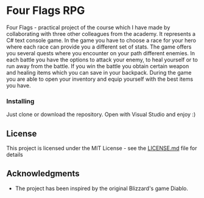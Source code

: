 # Four Flags RPG

Four Flags - practical project of the course which I have made by collaborating with three other colleagues from the academy. It represents a C# text console game. In the game you have to choose a race for your hero where each race can provide you a different set of stats. The game offers you several quests where you encounter on your path different enemies. In each battle you have the options to attack your enemy, to heal yourself or to run away from the battle. If you win the battle you obtain certain weapon and healing items which you can save in your backpack. During the game you are able to open your inventory and equip yourself with the best items you have.

### Installing

Just clone or download the repository. Open with Visual Studio and enjoy :)

## License

This project is licensed under the MIT License - see the [LICENSE.md](LICENSE.md) file for details

## Acknowledgments

* The project has been inspired by the original Blizzard's game Diablo.

